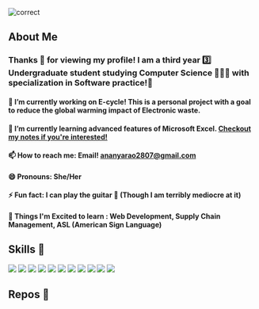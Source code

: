 ![correct](https://user-images.githubusercontent.com/67706291/119696994-d08d6f80-be60-11eb-9dc7-9e78ce995eb3.jpeg)
<!--
**ananya2801/ananya2801** is a ✨ _special_ ✨ repository because its `README.md` (this file) appears on your GitHub profile.
-->
## About Me    
### Thanks 🥰 for viewing my profile! I am a third year 3️⃣ Undergraduate student studying Computer Science 👩🏽‍💻 with specialization in Software practice!📱

#### 🔭 I’m currently working on E-cycle! This is a personal project with a goal to reduce the global warming impact of Electronic waste.
#### 🌱 I’m currently learning advanced features of Microsoft Excel. [Checkout my notes if you're interested!](https://github.com/ananya2801/Excel-Notes.git)
#### 📫 How to reach me: Email! ananyarao2807@gmail.com
#### 😄 Pronouns: She/Her
#### ⚡ Fun fact: I can play the guitar 🎸 (Though I am terribly mediocre at it)
#### 🐙 Things I'm Excited to learn : Web Development, Supply Chain Management, ASL (American Sign Language)

## Skills 🔧
![](https://img.shields.io/badge/-Python-3776AB?logo=python&logoColor=white)   ![](https://img.shields.io/badge/-Java-007396?logo=java&logoColor=white)   ![](https://img.shields.io/badge/-C-A8B9CC?logo=C&logoColor=white)   ![](https://img.shields.io/badge/-SQLite-003B57?logo=SQlite&logoColor=white)   ![](https://img.shields.io/badge/-MongoDB-47A248?logo=MongoDB&logoColor=white)   ![](https://img.shields.io/badge/-MS%20Excel-217346?logo=Microsoft-Excel&logoColor=white)   ![](https://img.shields.io/badge/-MS%20Word-2B579A?logo=Microsoft-Word&logoColor=white)   ![](https://img.shields.io/badge/-LaTeX-008080?logo=LaTeX&logoColor=white)   ![](https://img.shields.io/badge/-Android%20Studio-3DDC84?logo=Android-Studio&logoColor=white)   ![](https://img.shields.io/badge/-Assembly-007AAC?logo=AssemblyScript&logoColor=white)   ![](https://img.shields.io/badge/-Firebase-FFCA28?logo=Firebase&logoColor=white)

## Repos 💾
